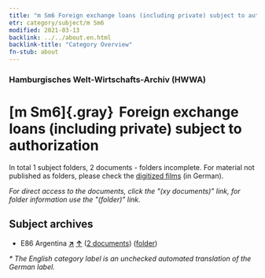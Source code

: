 ```yaml
---
title: "m Sm6 Foreign exchange loans (including private) subject to authorization"
etr: category/subject/m Sm6
modified: 2021-03-13
backlink: ../../about.en.html
backlink-title: "Category Overview"
fn-stub: about
---
```


### Hamburgisches Welt-Wirtschafts-Archiv (HWWA)
# [m Sm6]{.gray}&#8201; Foreign exchange loans (including private) subject to authorization&#160; 





In total 1 subject folders, 2 documents - folders incomplete.
For material not published as folders, please check the [digitized films](/film/h1_sh) (in German).

_For direct access to the documents, click the "(xy documents)" link, for folder information use the "(folder)" link._

## Subject archives


- E86 Argentina [**&nearr;**](../../../geo/i/141692/about.en.html "Argentina (all folders)") [**&uarr;**](../../../geo/about.en.html#E86 "Country category system") (<a href="https://pm20.zbw.eu/dfgview/sh/141692,144915" title="about: Argentina : Foreign exchange loans (including private) subject to authorization" target="_blank">2 documents</a>) ([folder](http://purl.org/pressemappe20/folder/sh/141692,144915))


_* The English category label is an unchecked automated translation of the German label._

